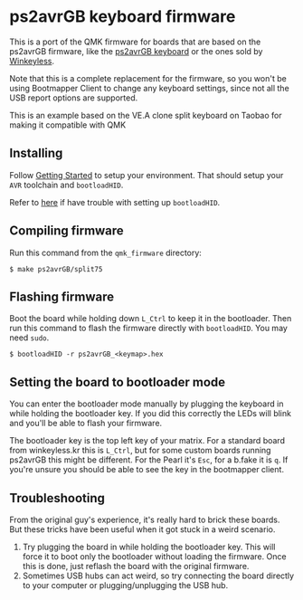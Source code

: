 ps2avrGB keyboard firmware
==========================

This is a port of the QMK firmware for boards that are based on the
ps2avrGB firmware, like the [ps2avrGB
keyboard](https://www.keyclack.com/product/gb-ps2avrgb/) or the ones sold
by [Winkeyless](http://winkeyless.kr/product/ps2avrgb-parts/).

Note that this is a complete replacement for the firmware, so you won't be
using Bootmapper Client to change any keyboard settings, since not all the
USB report options are supported.

This is an example based on the VE.A clone split keyboard on Taobao for making
it compatible with QMK

## Installing

Follow [Getting Started](https://github.com/qmk/qmk_firmware/blob/master/docs/newbs_getting_started.md)
to setup your environment. That should setup your `AVR` toolchain and `bootloadHID`. 

Refer to [here](https://github.com/qmk/qmk_firmware/blob/master/docs/flashing_bootloadhid.md)
if have trouble with setting up `bootloadHID`.

## Compiling firmware

Run this command from the `qmk_firmware` directory:

```
$ make ps2avrGB/split75
```

## Flashing firmware

Boot the board while holding down `L_Ctrl` to keep it in the bootloader.
Then run this command to flash the firmware directly with `bootloadHID`. You may need `sudo`.

```
$ bootloadHID -r ps2avrGB_<keymap>.hex
```

## Setting the board to bootloader mode

You can enter the bootloader mode manually by plugging the keyboard in while 
holding the bootloader key. If you did this correctly the LEDs will blink and 
you'll be able to flash your firmware.

The bootloader key is the top left key of your matrix. For a standard board
from winkeyless.kr this is `L_Ctrl`, but for some custom boards running ps2avrGB
this might be different. For the Pearl it's `Esc`, for a b.fake it is `q`. If 
you're unsure you should be able to see the key in the bootmapper client.


## Troubleshooting

From the original guy's experience, it's really hard to brick these boards. 
But these tricks have been useful when it got stuck in a weird scenario.

1. Try plugging the board in while holding the bootloader key. This will force 
   it to boot only the bootloader without loading the firmware. Once this is
   done, just reflash the board with the original firmware.
2. Sometimes USB hubs can act weird, so try connecting the board directly
   to your computer or plugging/unplugging the USB hub.
